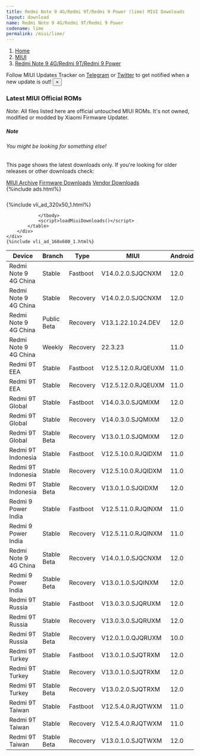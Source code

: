 ```yaml
---
title: Redmi Note 9 4G/Redmi 9T/Redmi 9 Power (lime) MIUI Downloads
layout: download
name: Redmi Note 9 4G/Redmi 9T/Redmi 9 Power
codename: lime
permalink: /miui/lime/
---
```

<nav aria-label="breadcrumb">
    <ol class="breadcrumb">
        <li class="breadcrumb-item"><a href="/">Home</a></li>
        <li class="breadcrumb-item"><a href="/miui/">MIUI</a></li>
        <li class="breadcrumb-item active" aria-current="page"><a href="/miui/lime/">Redmi Note 9 4G/Redmi 9T/Redmi 9 Power</a></li>
    </ol>
</nav>
<div class="alert alert-primary alert-dismissible fade show" role="alert">
    Follow MIUI Updates Tracker on <a href="https://t.me/MIUIUpdatesTracker" class="alert-link">Telegram</a>
     or <a href="https://twitter.com/MiFwUpdater" class="alert-link">Twitter</a> to get notified when a new update is out!
    <button type="button" class="close" data-dismiss="alert" aria-label="Close">
        <span aria-hidden="true">&times;</span>
    </button>
</div>

### Latest MIUI Official ROMs
*Note*: All files listed here are official untouched MIUI ROMs. It's not owned, modified or modded by Xiaomi Firmware Updater.
<div class="card">
  <div class="card-body">
    <h5 class="card-title">Note</h5>
    <h6 class="card-subtitle mb-2 text-muted">You might be looking for something else!</h6>
    <p class="card-text">This page shows the latest downloads only.
     If you're looking for older releases or other downloads check:</p>
    <a href="/archive/miui/lime/" class="card-link">MIUI Archive</a>
    <a href="/firmware/lime/" class="card-link">Firmware Downloads</a>
    <a href="/vendor/lime/" class="card-link">Vendor Downloads</a>
  </div>
</div>
{%include ads.html%}
<div class="row justify-content-center">
    <div class="col-10">
        <div class="table-responsive-md" style="margin-top: 25px;">
            {%include vli_ad_320x50_1.html%}
            <table id="miui" class="display dt-responsive nowrap compact table table-striped table-hover table-sm">
                <thead class="thead-dark">
                    <tr>
                        <th data-ref="device">Device</th>
                        <th data-ref="branch">Branch</th>
                        <th data-ref="type">Type</th>
                        <th data-ref="miui">MIUI</th>
                        <th data-ref="android">Android</th>
                        <th data-ref="size">Size</th>
                        <th data-ref="size">Date</th>
                        <th data-ref="link">Link</th>
                    </tr>
                </thead>
                <tbody>
                <tr><td>Redmi Note 9 4G China</td><td>Stable</td><td>Fastboot</td><td>V14.0.2.0.SJQCNXM</td><td>12.0</td><td>5.3 GB</td><td>2023-03-01</td><td><a href="/miui/lime/stable/V14.0.2.0.SJQCNXM/">Download</a></td></tr>
<tr><td>Redmi Note 9 4G China</td><td>Stable</td><td>Recovery</td><td>V14.0.2.0.SJQCNXM</td><td>12.0</td><td>4.4 GB</td><td>2023-03-07</td><td><a href="/miui/lime/stable/V14.0.2.0.SJQCNXM/">Download</a></td></tr>
<tr><td>Redmi Note 9 4G China</td><td>Public Beta</td><td>Recovery</td><td>V13.1.22.10.24.DEV</td><td>12.0</td><td>4.3 GB</td><td>2022-10-28</td><td><a href="/miui/lime/public beta/V13.1.22.10.24.DEV/">Download</a></td></tr>
<tr><td>Redmi Note 9 4G China</td><td>Weekly</td><td>Recovery</td><td>22.3.23</td><td>11.0</td><td>3.8 GB</td><td>2022-03-24</td><td><a href="/miui/lime/weekly/22.3.23/">Download</a></td></tr>
<tr><td>Redmi 9T EEA</td><td>Stable</td><td>Fastboot</td><td>V12.5.12.0.RJQEUXM</td><td>11.0</td><td>4.7 GB</td><td>2023-01-11</td><td><a href="/miui/lime/stable/V12.5.12.0.RJQEUXM/">Download</a></td></tr>
<tr><td>Redmi 9T EEA</td><td>Stable</td><td>Recovery</td><td>V12.5.12.0.RJQEUXM</td><td>11.0</td><td>2.8 GB</td><td>2023-02-16</td><td><a href="/miui/lime/stable/V12.5.12.0.RJQEUXM/">Download</a></td></tr>
<tr><td>Redmi 9T Global</td><td>Stable</td><td>Fastboot</td><td>V14.0.3.0.SJQMIXM</td><td>12.0</td><td>5.3 GB</td><td>2023-03-30</td><td><a href="/miui/lime/stable/V14.0.3.0.SJQMIXM/">Download</a></td></tr>
<tr><td>Redmi 9T Global</td><td>Stable</td><td>Recovery</td><td>V14.0.3.0.SJQMIXM</td><td>12.0</td><td>3.3 GB</td><td>2023-04-07</td><td><a href="/miui/lime/stable/V14.0.3.0.SJQMIXM/">Download</a></td></tr>
<tr><td>Redmi 9T Global</td><td>Stable Beta</td><td>Recovery</td><td>V13.0.1.0.SJQMIXM</td><td>12.0</td><td>3.3 GB</td><td>2022-09-05</td><td><a href="/miui/lime/stable beta/V13.0.1.0.SJQMIXM/">Download</a></td></tr>
<tr><td>Redmi 9T Indonesia</td><td>Stable</td><td>Fastboot</td><td>V12.5.10.0.RJQIDXM</td><td>11.0</td><td>4.3 GB</td><td>2022-10-26</td><td><a href="/miui/lime/stable/V12.5.10.0.RJQIDXM/">Download</a></td></tr>
<tr><td>Redmi 9T Indonesia</td><td>Stable</td><td>Recovery</td><td>V12.5.10.0.RJQIDXM</td><td>11.0</td><td>2.8 GB</td><td>2022-11-07</td><td><a href="/miui/lime/stable/V12.5.10.0.RJQIDXM/">Download</a></td></tr>
<tr><td>Redmi 9T Indonesia</td><td>Stable Beta</td><td>Recovery</td><td>V13.0.1.0.SJQIDXM</td><td>12.0</td><td>3.2 GB</td><td>2023-01-06</td><td><a href="/miui/lime/stable beta/V13.0.1.0.SJQIDXM/">Download</a></td></tr>
<tr><td>Redmi 9 Power India</td><td>Stable</td><td>Fastboot</td><td>V12.5.11.0.RJQINXM</td><td>11.0</td><td>3.5 GB</td><td>2022-10-27</td><td><a href="/miui/lime/stable/V12.5.11.0.RJQINXM/">Download</a></td></tr>
<tr><td>Redmi 9 Power India</td><td>Stable</td><td>Recovery</td><td>V12.5.11.0.RJQINXM</td><td>11.0</td><td>2.8 GB</td><td>2022-11-22</td><td><a href="/miui/lime/stable/V12.5.11.0.RJQINXM/">Download</a></td></tr>
<tr><td>Redmi Note 9 4G China</td><td>Stable Beta</td><td>Recovery</td><td>V14.0.1.0.SJQCNXM</td><td>12.0</td><td>4.4 GB</td><td>2023-02-25</td><td><a href="/miui/lime/stable beta/V14.0.1.0.SJQCNXM/">Download</a></td></tr>
<tr><td>Redmi 9 Power India</td><td>Stable Beta</td><td>Recovery</td><td>V13.0.1.0.SJQINXM</td><td>12.0</td><td>3.2 GB</td><td>2022-12-30</td><td><a href="/miui/lime/stable beta/V13.0.1.0.SJQINXM/">Download</a></td></tr>
<tr><td>Redmi 9T Russia</td><td>Stable</td><td>Fastboot</td><td>V13.0.3.0.SJQRUXM</td><td>12.0</td><td>4.8 GB</td><td>2023-03-21</td><td><a href="/miui/lime/stable/V13.0.3.0.SJQRUXM/">Download</a></td></tr>
<tr><td>Redmi 9T Russia</td><td>Stable</td><td>Recovery</td><td>V13.0.3.0.SJQRUXM</td><td>12.0</td><td>3.2 GB</td><td>2023-03-27</td><td><a href="/miui/lime/stable/V13.0.3.0.SJQRUXM/">Download</a></td></tr>
<tr><td>Redmi 9T Russia</td><td>Stable Beta</td><td>Recovery</td><td>V12.0.1.0.QJQRUXM</td><td>10.0</td><td>2.5 GB</td><td>2021-02-05</td><td><a href="/miui/lime/stable beta/V12.0.1.0.QJQRUXM/">Download</a></td></tr>
<tr><td>Redmi 9T Turkey</td><td>Stable</td><td>Fastboot</td><td>V13.0.1.0.SJQTRXM</td><td>12.0</td><td>4.7 GB</td><td>2022-12-21</td><td><a href="/miui/lime/stable/V13.0.1.0.SJQTRXM/">Download</a></td></tr>
<tr><td>Redmi 9T Turkey</td><td>Stable</td><td>Recovery</td><td>V13.0.1.0.SJQTRXM</td><td>12.0</td><td>3.2 GB</td><td>2023-01-11</td><td><a href="/miui/lime/stable/V13.0.1.0.SJQTRXM/">Download</a></td></tr>
<tr><td>Redmi 9T Turkey</td><td>Stable Beta</td><td>Recovery</td><td>V13.0.2.0.SJQTRXM</td><td>12.0</td><td>3.3 GB</td><td>2023-03-22</td><td><a href="/miui/lime/stable beta/V13.0.2.0.SJQTRXM/">Download</a></td></tr>
<tr><td>Redmi 9T Taiwan</td><td>Stable</td><td>Fastboot</td><td>V12.5.4.0.RJQTWXM</td><td>11.0</td><td>4.0 GB</td><td>2022-06-08</td><td><a href="/miui/lime/stable/V12.5.4.0.RJQTWXM/">Download</a></td></tr>
<tr><td>Redmi 9T Taiwan</td><td>Stable</td><td>Recovery</td><td>V12.5.4.0.RJQTWXM</td><td>11.0</td><td>2.7 GB</td><td>2022-06-22</td><td><a href="/miui/lime/stable/V12.5.4.0.RJQTWXM/">Download</a></td></tr>
<tr><td>Redmi 9T Taiwan</td><td>Stable Beta</td><td>Recovery</td><td>V13.0.1.0.SJQTWXM</td><td>12.0</td><td>3.2 GB</td><td>2023-01-06</td><td><a href="/miui/lime/stable beta/V13.0.1.0.SJQTWXM/">Download</a></td></tr>

                </tbody>
                <script>loadMiuiDownloads()</script>
            </table>
        </div>
    </div>
    {%include vli_ad_160x600_1.html%}
</div>
